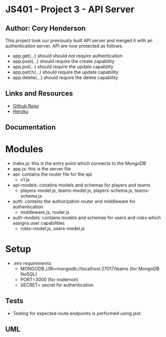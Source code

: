 # JS401 - Project 3 - API Server
## Author: Cory Henderson
This project took our previously built API server and merged it with an authentication server.  API are now protected as follows:

- app.get(...) should should not require authentication
- app.post(...) should require the create capability
- app.put(...) should require the update capability
- app.patch(...) should require the update capability
- app.delete(...) should require the delete capability

## Links and Resources
- [Github Repo](https://github.com/401-advanced-javascript-1/project3-api-server/tree/submission)
- [Heroku](https://mysterious-savannah-83587.herokuapp.com/)

## Documentation

# Modules
- index.js: this is the entry point which connects to the MongoDB
- app.js: this is the server file
- api: contains the router file for the api
    - v1.js
- api-models: conatins models and schemas for players and teams
    - players-model.js, teams-model.js, players-schema.js, teams-schema.js
- auth: contains the authorization router and middleware for authentication
    - middleware.js, router.js
- auth-models: contains models and schemas for users and roles which assigns user capabilities
    - roles-model.js, users-model.js

# Setup
- .env requirements
    - MONGODB_URI=mongodb://localhost:27017/teams (for MongoDB NoSQL)
    - PORT=3000 (for nodemon)
    - SECRET= secret for authentication

## Tests
- Testing for expected route endpoints is performed using jest.

## UML
